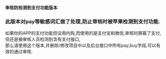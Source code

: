 
#### 审核防检测到支付功能版本
###	此版本对pay等敏感词汇做了处理,防止审核时被苹果检测到支付功能.
如果你的APP的支付功能但没用内购,而使用的是支付宝和微信,审核时屏蔽了支付,但还是被审核人员检测到含有支付接口,<br>那么请使用这个版本,并删除/修改项目中以及后台接口中所有pay,buy字段,可以有效的通过审核.